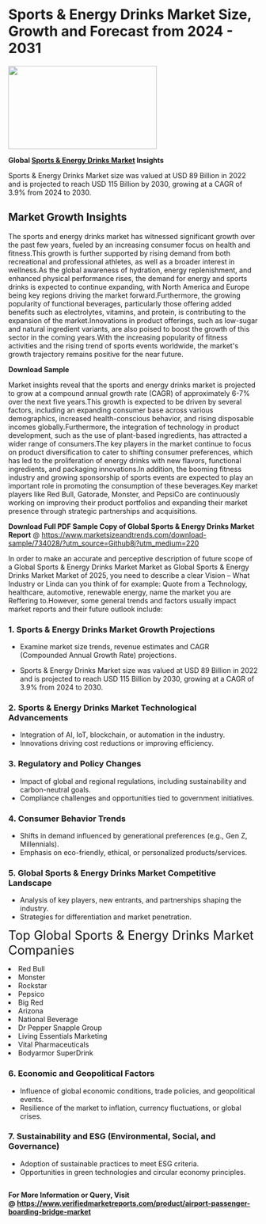 <H1>Sports & Energy Drinks Market Size, Growth and Forecast from 2024 - 2031</H1><img class="aligncenter size-medium wp-image-584254" src="https://thirdeyenews.in/wp-content/uploads/2024/09/Global-Market-Research-300x168.jpeg" alt="" width="300" height="168" /><p><strong>Global&nbsp;<a href="https://www.marketsizeandtrends.com/download-sample/734028/?utm_source=Github8j?utm_medium=220">Sports & Energy Drinks Market</a> Insights</strong></p><p>Sports & Energy Drinks Market size was valued at USD 89 Billion in 2022 and is projected to reach USD 115 Billion by 2030, growing at a CAGR of 3.9% from 2024 to 2030.</p><p><h2>Market Growth Insights</h2> <p>The sports and energy drinks market has witnessed significant growth over the past few years, fueled by an increasing consumer focus on health and fitness.This growth is further supported by rising demand from both recreational and professional athletes, as well as a broader interest in wellness.As the global awareness of hydration, energy replenishment, and enhanced physical performance rises, the demand for energy and sports drinks is expected to continue expanding, with North America and Europe being key regions driving the market forward.Furthermore, the growing popularity of functional beverages, particularly those offering added benefits such as electrolytes, vitamins, and protein, is contributing to the expansion of the market.Innovations in product offerings, such as low-sugar and natural ingredient variants, are also poised to boost the growth of this sector in the coming years.With the increasing popularity of fitness activities and the rising trend of sports events worldwide, the market's growth trajectory remains positive for the near future.</p> <p><strong>Download Sample</strong></p> <p>Market insights reveal that the sports and energy drinks market is projected to grow at a compound annual growth rate (CAGR) of approximately 6-7% over the next five years.This growth is expected to be driven by several factors, including an expanding consumer base across various demographics, increased health-conscious behavior, and rising disposable incomes globally.Furthermore, the integration of technology in product development, such as the use of plant-based ingredients, has attracted a wider range of consumers.The key players in the market continue to focus on product diversification to cater to shifting consumer preferences, which has led to the proliferation of energy drinks with new flavors, functional ingredients, and packaging innovations.In addition, the booming fitness industry and growing sponsorship of sports events are expected to play an important role in promoting the consumption of these beverages.Key market players like Red Bull, Gatorade, Monster, and PepsiCo are continuously working on improving their product portfolios and expanding their market presence through strategic partnerships and acquisitions.</p> <p><span class=""><strong>Download Full PDF Sample Copy of Global Sports & Energy Drinks Market Report</strong> @ <a href="https://www.marketsizeandtrends.com/download-sample/734028/?utm_source=Github8j?utm_medium=220" target="_blank">https://www.marketsizeandtrends.com/download-sample/734028/?utm_source=Github8j?utm_medium=220</a></span></p><p>In order to make an accurate and perceptive description of future scope of a Global&nbsp;Sports & Energy Drinks Market Market as Global&nbsp;Sports & Energy Drinks Market Market of 2025, you need to describe a clear Vision &ndash; What Industry or Linda can you think of for example: Quote from a Technology, healthcare, automotive, renewable energy, name the market you are Reffering to.However, some general trends and factors usually impact market reports and their future outlook include:</p><h3>1.&nbsp;<strong>Sports & Energy Drinks Market Growth Projections</strong></h3><ul><li>Examine market size trends, revenue estimates and CAGR (Compounded Annual Growth Rate) projections.</li><li><p>Sports & Energy Drinks Market size was valued at USD 89 Billion in 2022 and is projected to reach USD 115 Billion by 2030, growing at a CAGR of 3.9% from 2024 to 2030.</p></li></ul><h3>2.&nbsp;<strong>Sports & Energy Drinks Market Technological Advancements</strong></h3><ul><li>Integration of AI, IoT, blockchain, or automation in the industry.</li><li>Innovations driving cost reductions or improving efficiency.</li></ul><h3>3.&nbsp;<strong>Regulatory and Policy Changes</strong></h3><ul><li>Impact of global and regional regulations, including sustainability and carbon-neutral goals.</li><li>Compliance challenges and opportunities tied to government initiatives.</li></ul><h3>4.&nbsp;<strong>Consumer Behavior Trends</strong></h3><ul><li>Shifts in demand influenced by generational preferences (e.g., Gen Z, Millennials).</li><li>Emphasis on eco-friendly, ethical, or personalized products/services.</li></ul><h3>5.&nbsp;<strong>Global Sports & Energy Drinks Market Competitive Landscape</strong></h3><ul><li>Analysis of key players, new entrants, and partnerships shaping the industry.</li><li>Strategies for differentiation and market penetration.</li></ul><p data-pm-slice="1 1 []"><span style="color: inherit; font-family: inherit; font-size: 25px;">Top Global Sports & Energy Drinks Market Companies</span></p><div class="" data-test-id=""><p><li>Red Bull</li><li> Monster</li><li> Rockstar</li><li> Pepsico</li><li> Big Red</li><li> Arizona</li><li> National Beverage</li><li> Dr Pepper Snapple Group</li><li> Living Essentials Marketing</li><li> Vital Pharmaceuticals</li><li> Bodyarmor SuperDrink</li></p></div><h3>6.&nbsp;<strong>Economic and Geopolitical Factors</strong></h3><ul><li>Influence of global economic conditions, trade policies, and geopolitical events.</li><li>Resilience of the market to inflation, currency fluctuations, or global crises.</li></ul><h3>7.&nbsp;<strong>Sustainability and ESG (Environmental, Social, and Governance)</strong></h3><ul><li>Adoption of sustainable practices to meet ESG criteria.</li><li>Opportunities in green technologies and circular economy principles.</li></ul><h2><strong style="font-size: 14px;">For More Information or Query, Visit @&nbsp;</strong><a style="background-color: #ffffff; font-size: 14px;" href="https://www.marketsizeandtrends.com/report/sports-and-energy-drinks-market/" target="_blank">https://www.verifiedmarketreports.com/product/airport-passenger-boarding-bridge-market</a></h2>